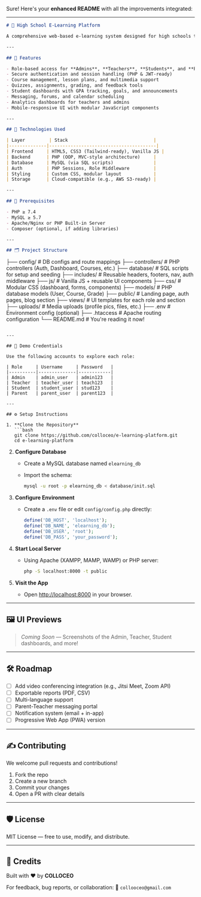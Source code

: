 Sure! Here's your **enhanced README** with all the improvements integrated:

---

```markdown
# 🏫 High School E-Learning Platform

A comprehensive web-based e-learning system designed for high schools to manage courses, assessments, communication, and student progress using modern tools and responsive design.

---

## 📌 Features

- Role-based access for **Admins**, **Teachers**, **Students**, and **Parents**
- Secure authentication and session handling (PHP & JWT-ready)
- Course management, lesson plans, and multimedia support
- Quizzes, assignments, grading, and feedback tools
- Student dashboards with GPA tracking, goals, and announcements
- Messaging, forums, and calendar scheduling
- Analytics dashboards for teachers and admins
- Mobile-responsive UI with modular JavaScript components

---

## 🚀 Technologies Used

| Layer         | Stack                                |
|--------------|----------------------------------------|
| Frontend     | HTML5, CSS3 (Tailwind-ready), Vanilla JS |
| Backend      | PHP (OOP, MVC-style architecture)     |
| Database     | MySQL (via SQL scripts)               |
| Auth         | PHP Sessions, Role Middleware         |
| Styling      | Custom CSS, modular layout            |
| Storage      | Cloud-compatible (e.g., AWS S3-ready) |

---

## 🧰 Prerequisites

- PHP ≥ 7.4
- MySQL ≥ 5.7
- Apache/Nginx or PHP Built-in Server
- Composer (optional, if adding libraries)

---

## 🗂️ Project Structure

```

├── config/           # DB configs and route mappings
├── controllers/      # PHP controllers (Auth, Dashboard, Courses, etc.)
├── database/         # SQL scripts for setup and seeding
├── includes/         # Reusable headers, footers, nav, auth middleware
├── js/               # Vanilla JS + reusable UI components
├── css/              # Modular CSS (dashboard, forms, components)
├── models/           # PHP database models (User, Course, Grade)
├── public/           # Landing page, auth pages, blog section
├── views/            # UI templates for each role and section
├── uploads/          # Media uploads (profile pics, files, etc.)
├── .env              # Environment config (optional)
├── .htaccess         # Apache routing configuration
└── README.md         # You're reading it now!

````

---

## 🔐 Demo Credentials

Use the following accounts to explore each role:

| Role     | Username     | Password   |
|----------|--------------|------------|
| Admin    | admin_user   | admin123   |
| Teacher  | teacher_user | teach123   |
| Student  | student_user | stud123    |
| Parent   | parent_user  | parent123  |

---

## ⚙️ Setup Instructions

1. **Clone the Repository**
   ```bash
   git clone https://github.com/colloceo/e-learning-platform.git
   cd e-learning-platform
````

2. **Configure Database**

   * Create a MySQL database named `elearning_db`
   * Import the schema:

     ```bash
     mysql -u root -p elearning_db < database/init.sql
     ```

3. **Configure Environment**

   * Create a `.env` file or edit `config/config.php` directly:

     ```php
     define('DB_HOST', 'localhost');
     define('DB_NAME', 'elearning_db');
     define('DB_USER', 'root');
     define('DB_PASS', 'your_password');
     ```

4. **Start Local Server**

   * Using Apache (XAMPP, MAMP, WAMP) or PHP server:

     ```bash
     php -S localhost:8000 -t public
     ```

5. **Visit the App**

   * Open [http://localhost:8000](http://localhost:8000) in your browser.

---

## 🖼️ UI Previews

> *Coming Soon* — Screenshots of the Admin, Teacher, Student dashboards, and more!

---

## 🛠️ Roadmap

* [ ] Add video conferencing integration (e.g., Jitsi Meet, Zoom API)
* [ ] Exportable reports (PDF, CSV)
* [ ] Multi-language support
* [ ] Parent-Teacher messaging portal
* [ ] Notification system (email + in-app)
* [ ] Progressive Web App (PWA) version

---

## ✍️ Contributing

We welcome pull requests and contributions!

1. Fork the repo
2. Create a new branch
3. Commit your changes
4. Open a PR with clear details

---

## 🛡️ License

MIT License — free to use, modify, and distribute.

---

## 📣 Credits

Built with ❤️ by **COLLOCEO**

For feedback, bug reports, or collaboration:
📧 `collooceo@gmail.com`

```


```
